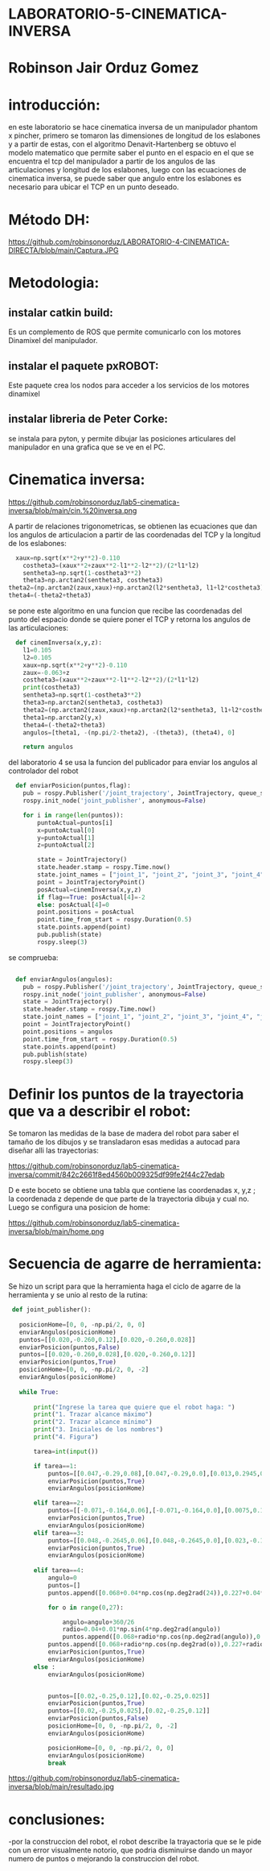# LABORATORIO-5-CINEMATICA-INVERSA
# Robinson Jair Orduz Gomez
# introducción:
en este laboratorio se hace cinematica inversa de un manipulador phantom x pincher, primero se tomaron las dimensiones de longitud de los eslabones y a partir de estas, con el algoritmo Denavit-Hartenberg se obtuvo el modelo matematico que permite saber el punto en el espacio en el que se encuentra el tcp del manipulador a partir de los angulos de las articulaciones y longitud de los eslabones, luego con las ecuaciones de cinematica inversa, se puede saber que angulo entre los eslabones es necesario para ubicar el TCP en un punto deseado.
# Método DH:
https://github.com/robinsonorduz/LABORATORIO-4-CINEMATICA-DIRECTA/blob/main/Captura.JPG
# Metodologia:
## instalar catkin build:
Es un complemento de ROS que permite comunicarlo con los motores Dinamixel del manipulador.
## instalar el paquete pxROBOT:
Este paquete crea los nodos para acceder a los servicios de los motores dinamixel
## instalar libreria de Peter Corke:
se instala para pyton, y permite dibujar las posiciones articulares del manipulador en una grafica que se ve en el PC.
# Cinematica inversa:
https://github.com/robinsonorduz/lab5-cinematica-inversa/blob/main/cin.%20inversa.png

A partir de relaciones trigonometricas, se obtienen las ecuaciones que dan los angulos de articulacion a partir de las coordenadas del TCP y la longitud de los eslabones:
```python
  xaux=np.sqrt(x**2+y**2)-0.110
    costheta3=(xaux**2+zaux**2-l1**2-l2**2)/(2*l1*l2)
    sentheta3=np.sqrt(1-costheta3**2)
    theta3=np.arctan2(sentheta3, costheta3)
theta2=(np.arctan2(zaux,xaux)+np.arctan2(l2*sentheta3, l1+l2*costheta3))
theta4=(-theta2+theta3)
```
se pone este algoritmo en una funcion que recibe las coordenadas del punto del espacio donde se quiere poner el TCP y retorna los angulos de las articulaciones:
```python
  def cinemInversa(x,y,z):
    l1=0.105
    l2=0.105
    xaux=np.sqrt(x**2+y**2)-0.110
    zaux=-0.063+z
    costheta3=(xaux**2+zaux**2-l1**2-l2**2)/(2*l1*l2)
    print(costheta3)
    sentheta3=np.sqrt(1-costheta3**2)
    theta3=np.arctan2(sentheta3, costheta3)
    theta2=(np.arctan2(zaux,xaux)+np.arctan2(l2*sentheta3, l1+l2*costheta3))
    theta1=np.arctan2(y,x)
    theta4=(-theta2+theta3)
    angulos=[theta1, -(np.pi/2-theta2), -(theta3), (theta4), 0]

    return angulos
```
del laboratorio 4 se usa la funcion del publicador para enviar los angulos al controlador del robot
```python
  def enviarPosicion(puntos,flag):
    pub = rospy.Publisher('/joint_trajectory', JointTrajectory, queue_size=0)
    rospy.init_node('joint_publisher', anonymous=False)

    for i in range(len(puntos)):
        puntoActual=puntos[i]
        x=puntoActual[0]
        y=puntoActual[1]
        z=puntoActual[2]

        state = JointTrajectory()
        state.header.stamp = rospy.Time.now()
        state.joint_names = ["joint_1", "joint_2", "joint_3", "joint_4", "joint_5"]
        point = JointTrajectoryPoint()
        posActual=cinemInversa(x,y,z)
        if flag==True: posActual[4]=-2
        else: posActual[4]=0
        point.positions = posActual
        point.time_from_start = rospy.Duration(0.5)
        state.points.append(point)
        pub.publish(state)
        rospy.sleep(3)
```
se comprueba:
```python

  def enviarAngulos(angulos):
    pub = rospy.Publisher('/joint_trajectory', JointTrajectory, queue_size=0)
    rospy.init_node('joint_publisher', anonymous=False)
    state = JointTrajectory()
    state.header.stamp = rospy.Time.now()
    state.joint_names = ["joint_1", "joint_2", "joint_3", "joint_4", "joint_5"]
    point = JointTrajectoryPoint()
    point.positions = angulos
    point.time_from_start = rospy.Duration(0.5)
    state.points.append(point)
    pub.publish(state)
    rospy.sleep(3)

```
# Definir los puntos de la trayectoria que va a describir el robot:
Se tomaron las medidas de la base de madera del robot para saber el tamaño de los dibujos y se transladaron esas medidas a autocad para diseñar alli las trayectorias:

https://github.com/robinsonorduz/lab5-cinematica-inversa/commit/842c2661f8ed4560b009325df99fe2f44c27edab

D e este boceto se obtiene una tabla que contiene las coordenadas x, y,z ; la coordenada z depende de que parte de la trayectoria dibuja y cual no.
Luego se configura una posicion de home:

https://github.com/robinsonorduz/lab5-cinematica-inversa/blob/main/home.png


# Secuencia de agarre de herramienta:
 Se hizo un script para que la herramienta haga el ciclo de agarre de la herramienta y se unio al resto de la rutina:
 ```python
  def joint_publisher():
    
    posicionHome=[0, 0, -np.pi/2, 0, 0]
    enviarAngulos(posicionHome)
    puntos=[[0.020,-0.260,0.12],[0.020,-0.260,0.028]]
    enviarPosicion(puntos,False)
    puntos=[[0.020,-0.260,0.028],[0.020,-0.260,0.12]]
    enviarPosicion(puntos,True)
    posicionHome=[0, 0, -np.pi/2, 0, -2]
    enviarAngulos(posicionHome)
    
    while True:
        
        print("Ingrese la tarea que quiere que el robot haga: ")
        print("1. Trazar alcance máximo")
        print("2. Trazar alcance mínimo")
        print("3. Iniciales de los nombres")
        print("4. Figura")

        tarea=int(input())

        if tarea==1:
            puntos=[[0.047,-0.29,0.08],[0.047,-0.29,0.0],[0.013,0.2945,0.0],[0.013,0.2945,0.08]]
            enviarPosicion(puntos,True)
            enviarAngulos(posicionHome)

        elif tarea==2:
            puntos=[[-0.071,-0.164,0.06],[-0.071,-0.164,0.0],[0.0075,0.178,0.0],[0.0075,0.178,0.06]]
            enviarPosicion(puntos,True)
            enviarAngulos(posicionHome)
        elif tarea==3:
            puntos=[[0.048,-0.2645,0.06],[0.048,-0.2645,0.0],[0.023,-0.1955,0.0],[0.051,-0.1855,0.0],[0.064,-0.187,0.0],[0.071,-0.2065,0.0],[0.0595,-0.2175,0.0],[0.0345,-0.2265,0.0],[0.059, -0.2175,0.0],[0.090,-0.247,0.0],[0.090,-0.247,0.06],[0.102,-0.2425,0.06],[0.102,-0.2425,0.0],[0.0775,-0.176,0.0],[0.1015,-0.191,0.0],[0.110,-0.164,0.0],[0.1335,-0.230,0.0],[0.1335,-0.230,0.06]]
            enviarPosicion(puntos,True)
            enviarAngulos(posicionHome)
       
        elif tarea==4:
            angulo=0
            puntos=[]
            puntos.append([0.068+0.04*np.cos(np.deg2rad(24)),0.227+0.04*np.sin(np.deg2rad(24)),0.10])

            for o in range(0,27):

                angulo=angulo+360/26
                radio=0.04+0.01*np.sin(4*np.deg2rad(angulo))
                puntos.append([0.068+radio*np.cos(np.deg2rad(angulo)),0.227+radio*np.sin(np.deg2rad(angulo)),0.0])
            puntos.append([0.068+radio*np.cos(np.deg2rad(o)),0.227+radio*np.sin(np.deg2rad(o)),0.10])
            enviarPosicion(puntos,True)
            enviarAngulos(posicionHome)
        else : 
            enviarAngulos(posicionHome)


            puntos=[[0.02,-0.25,0.12],[0.02,-0.25,0.025]]
            enviarPosicion(puntos,True)
            puntos=[[0.02,-0.25,0.025],[0.02,-0.25,0.12]]
            enviarPosicion(puntos,False)
            posicionHome=[0, 0, -np.pi/2, 0, -2]
            enviarAngulos(posicionHome)

            posicionHome=[0, 0, -np.pi/2, 0, 0]
            enviarAngulos(posicionHome)
            break

```
https://github.com/robinsonorduz/lab5-cinematica-inversa/blob/main/resultado.jpg
 # conclusiones:
 -por la construccion del robot, el robot describe la trayactoria que se le pide con un error visualmente notorio, que podria disminuirse dando un mayor numero de puntos o mejorando la construccion del robot.
